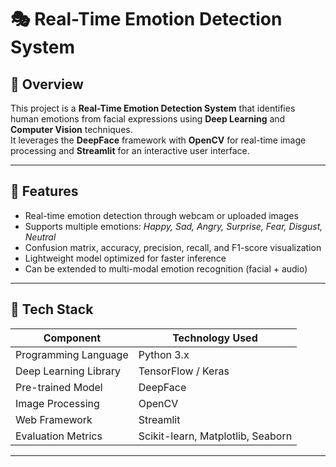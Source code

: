# 🎭 Real-Time Emotion Detection System

## 🧠 Overview
This project is a **Real-Time Emotion Detection System** that identifies human emotions from facial expressions using **Deep Learning** and **Computer Vision** techniques.  
It leverages the **DeepFace** framework with **OpenCV** for real-time image processing and **Streamlit** for an interactive user interface.

---

## 🚀 Features
- Real-time emotion detection through webcam or uploaded images  
- Supports multiple emotions: *Happy, Sad, Angry, Surprise, Fear, Disgust, Neutral*  
- Confusion matrix, accuracy, precision, recall, and F1-score visualization  
- Lightweight model optimized for faster inference  
- Can be extended to multi-modal emotion recognition (facial + audio)

---

## 🧩 Tech Stack
| Component | Technology Used |
|------------|----------------|
| Programming Language | Python 3.x |
| Deep Learning Library | TensorFlow / Keras |
| Pre-trained Model | DeepFace |
| Image Processing | OpenCV |
| Web Framework | Streamlit |
| Evaluation Metrics | Scikit-learn, Matplotlib, Seaborn |

---
